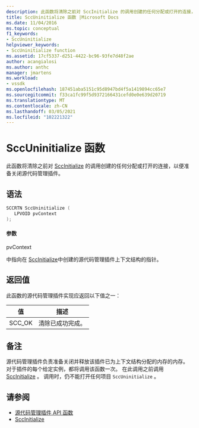 ```yaml
---
description: 此函数将清除之前对 SccInitialize 的调用创建的任何分配或打开的连接，以便准备关闭源代码管理插件。
title: SccUninitialize 函数 |Microsoft Docs
ms.date: 11/04/2016
ms.topic: conceptual
f1_keywords:
- SccUninitialize
helpviewer_keywords:
- SccUninitialize function
ms.assetid: 17cf5337-d251-4422-bc96-93fe7d48f2ae
author: acangialosi
ms.author: anthc
manager: jmartens
ms.workload:
- vssdk
ms.openlocfilehash: 187451aba5151c95d8947bd4f5a1419894cc65e7
ms.sourcegitcommit: f33ca1fc99f5d9372166431cefd0e0e639d20719
ms.translationtype: MT
ms.contentlocale: zh-CN
ms.lasthandoff: 03/05/2021
ms.locfileid: "102221322"
---
```

# <a name="sccuninitialize-function"></a>SccUninitialize 函数
此函数将清除之前对 [SccInitialize](../extensibility/sccinitialize-function.md) 的调用创建的任何分配或打开的连接，以便准备关闭源代码管理插件。

## <a name="syntax"></a>语法

```cpp
SCCRTN SccUninitialize (
   LPVOID pvContext
);
```

#### <a name="parameters"></a>参数
 pvContext

中指向在 [SccInitialize](../extensibility/sccinitialize-function.md)中创建的源代码管理插件上下文结构的指针。

## <a name="return-value"></a>返回值
 此函数的源代码管理插件实现应返回以下值之一：

|值|描述|
|-----------|-----------------|
|SCC_OK|清除已成功完成。|

## <a name="remarks"></a>备注
 源代码管理插件负责准备关闭并释放该插件已为上下文结构分配的内存的内存。 对于插件的每个给定实例，都将调用该函数一次。 在此调用之前调用 [SccInitialize](../extensibility/sccinitialize-function.md) 。 调用时，仍不能打开任何项目 `SccUninitialize` 。

## <a name="see-also"></a>请参阅
- [源代码管理插件 API 函数](../extensibility/source-control-plug-in-api-functions.md)
- [SccInitialize](../extensibility/sccinitialize-function.md)
